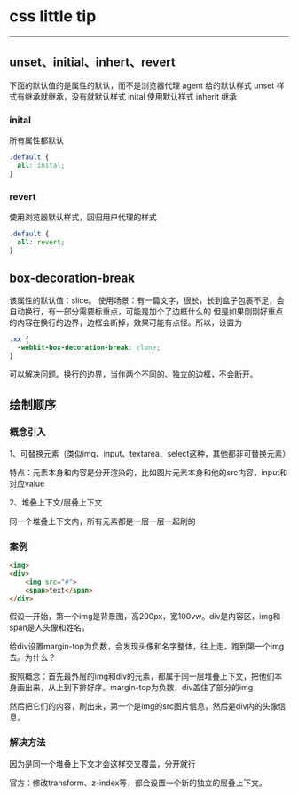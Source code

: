 # css little tip

<hr/>

## unset、initial、inhert、revert

下面的默认值的是属性的默认，而不是浏览器代理 agent 给的默认样式
unset 样式有继承就继承，没有就默认样式
inital 使用默认样式
inherit 继承

### inital

所有属性都默认

```css
.default {
  all: inital;
}
```

### revert

使用浏览器默认样式，回归用户代理的样式

```css
.default {
  all: revert;
}
```

## box-decoration-break

该属性的默认值：slice。
使用场景：有一篇文字，很长，长到盒子包裹不足，会自动换行，有一部分需要标重点，可能是加个了边框什么的
但是如果刚刚好重点的内容在换行的边界，边框会断掉，效果可能有点怪。所以，设置为

```css
.xx {
  -webkit-box-decoration-break: clone;
}
```

可以解决问题。换行的边界，当作两个不同的、独立的边框，不会断开。



## 绘制顺序

### 概念引入

1、可替换元素（类似img、input、textarea、select这种，其他都非可替换元素）

特点：元素本身和内容是分开渲染的，比如图片元素本身和他的src内容，input和对应value

2、堆叠上下文/层叠上下文

同一个堆叠上下文内，所有元素都是一层一层一起刷的

### 案例

```html
<img>
<div>
    <img src="#">
    <span>text</span>
</div>
```

假设一开始，第一个img是背景图，高200px，宽100vw。div是内容区，img和span是人头像和姓名。

给div设置margin-top为负数，会发现头像和名字整体，往上走，跑到第一个img去。为什么？

按照概念：首先最外层的img和div的元素，都属于同一层堆叠上下文，把他们本身画出来，从上到下排好序。margin-top为负数，div盖住了部分的img

然后把它们的内容，刷出来，第一个是img的src图片信息，然后是div内的头像信息。

### 解决方法

因为是同一个堆叠上下文才会这样交叉覆盖，分开就行

官方：修改transform、z-index等，都会设置一个新的独立的层叠上下文。
